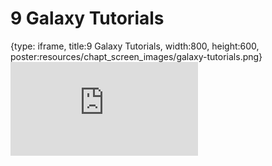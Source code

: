 # 9 Galaxy Tutorials
 
{type: iframe, title:9 Galaxy Tutorials, width:800, height:600, poster:resources/chapt_screen_images/galaxy-tutorials.png}
![](https://vgaysin1.github.io/CURE-MicrobialMysteries-test/galaxy-tutorials.html)
 

 
